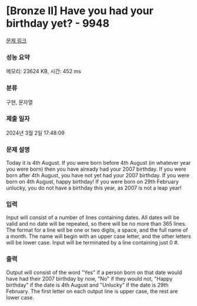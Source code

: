 # [Bronze II] Have you had your birthday yet? - 9948 

[문제 링크](https://www.acmicpc.net/problem/9948) 

### 성능 요약

메모리: 23624 KB, 시간: 452 ms

### 분류

구현, 문자열

### 제출 일자

2024년 3월 2일 17:48:09

### 문제 설명

<p>Today it is 4th August. If you were born before 4th August (in whatever year you were born) then you have already had your 2007 birthday. If you were born after 4th August, you have not yet had your 2007 birthday. If you were born on 4th August, happy birthday! If you were born on 29th February unlucky, you do not have a birthday this year, as 2007 is not a leap year!</p>

### 입력 

 <p>Input will consist of a number of lines containing dates. All dates will be valid and no date will be repeated, so there will be no more than 365 lines. The format for a line will be one or two digits, a space, and the full name of a month. The name will begin with an upper case letter, and the other letters will be lower case. Input will be terminated by a line containing just 0 #.</p>

### 출력 

 <p>Output will consist of the word "Yes" if a person born on that date would have had their 2007 birthday by now, "No" if they would not, "Happy birthday" if the date is 4th August and "Unlucky" if the date is 29th February. The first letter on each output line is upper case, the rest are lower case.</p>

